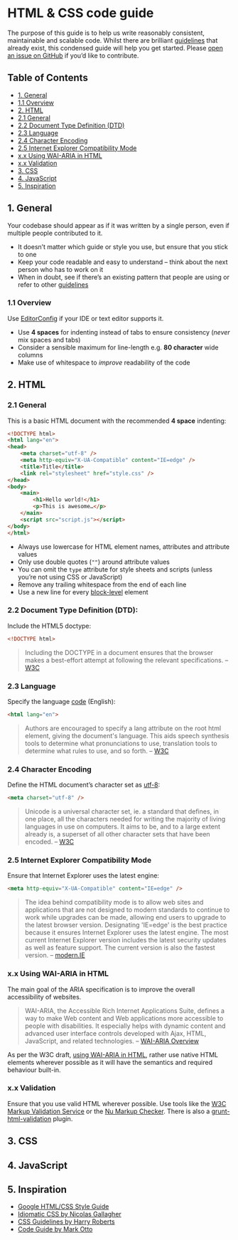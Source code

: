# HTML & CSS code guide

The purpose of this guide is to help us write reasonably consistent, maintainable and scalable code. Whilst there are brilliant [guidelines](#inspiration) that already exist, this condensed guide will help you get started. Please [open an issue on GitHub](https://github.com/michaelthorne/codeguide/issues/new) if you’d like to contribute.

## Table of Contents

- [1. General](#general)
 - [1.1 Overview](#overview)
- [2. HTML](#html)
 - [2.1 General](#html-general)
 - [2.2 Document Type Definition (DTD)](#html-document-type-definition)
 - [2.3 Language](#html-language)
 - [2.4 Character Encoding](#html-character-encoding)
 - [2.5 Internet Explorer Compatibility Mode](#html-internet-explorer-compatibility-mode)
 - [x.x Using WAI-ARIA in HTML](#html-using-wai-aria)
 - [x.x Validation](#html-validation)
- [3. CSS](#css)
- [4. JavaScript](#less)
- [5. Inspiration](#inspiration)

<a name="general"></a>
## 1. General

Your codebase should appear as if it was written by a single person, even if multiple people contributed to it.

- It doesn’t matter which guide or style you use, but ensure that you stick to one
- Keep your code readable and easy to understand – think about the next person who has to work on it
- When in doubt, see if there’s an existing pattern that people are using or refer to other [guidelines](#inspiration)

<a name="overview"></a>
### 1.1 Overview

Use [EditorConfig](http://editorconfig.org) if your IDE or text editor supports it.

- Use **4 spaces** for indenting instead of tabs to ensure consistency (_never_ mix spaces and tabs)
- Consider a sensible maximum for line-length e.g. **80 character** wide columns
- Make use of whitespace to _improve_ readability of the code

<a name="html"></a>
## 2. HTML

<a name="html-general"></a>
### 2.1 General

This is a basic HTML document with the recommended **4 space** indenting:

```html
<!DOCTYPE html>
<html lang="en">
<head>
    <meta charset="utf-8" />
    <meta http-equiv="X-UA-Compatible" content="IE=edge" />
    <title>Title</title>
    <link rel="stylesheet" href="style.css" />
</head>
<body>
    <main>
        <h1>Hello world!</h1>
        <p>This is awesome…</p>
    </main>
    <script src="script.js"></script>
</body>
</html>
```

- Always use lowercase for HTML element names, attributes and attribute values
- Only use double quotes (`""`) around attribute values
- You can omit the `type` attribute for style sheets and scripts (unless you’re not using CSS or JavaScript)
- Remove any trailing whitespace from the end of each line
- Use a new line for every [block-level](https://developer.mozilla.org/en-US/docs/Web/HTML/Block-level_elements) element

<a name="html-document-type-definition"></a>
### 2.2 Document Type Definition (DTD):

Include the HTML5 doctype:

```html
<!DOCTYPE html>
```

> Including the DOCTYPE in a document ensures that the browser makes a best-effort attempt at following the relevant specifications. – [W3C](http://www.w3.org/TR/html5/syntax.html#the-doctype)

<a name="html-language"></a>
### 2.3 Language

Specify the language [code](http://www.loc.gov/standards/iso639-2/php/code_list.php) (English):

```html
<html lang="en">
```

> Authors are encouraged to specify a lang attribute on the root html element, giving the document's language. This aids speech synthesis tools to determine what pronunciations to use, translation tools to determine what rules to use, and so forth. – [W3C](http://www.w3.org/TR/html5/semantics.html#the-html-element)

<a name="html-character-encoding"></a>
### 2.4 Character Encoding

Define the HTML document’s character set as [utf-8](http://www.utf-8.com):

```html
<meta charset="utf-8" />
```

> Unicode is a universal character set, ie. a standard that defines, in one place, all the characters needed for writing the majority of living languages in use on computers. It aims to be, and to a large extent already is, a superset of all other character sets that have been encoded. – [W3C](http://www.w3.org/International/articles/definitions-characters)

<a name="html-internet-explorer-compatibility-mode"></a>
### 2.5 Internet Explorer Compatibility Mode

Ensure that Internet Explorer uses the latest engine:

```html
<meta http-equiv="X-UA-Compatible" content="IE=edge" />
```

> The idea behind compatibility mode is to allow web sites and applications that are not designed to modern standards to continue to work while upgrades can be made, allowing end users to upgrade to the latest browser version. Designating 'IE=edge' is the best practice because it ensures Internet Explorer uses the latest engine. The most current Internet Explorer version includes the latest security updates as well as feature support. The current version is also the fastest version. – [modern.IE](https://www.modern.ie/en-us/performance/how-to-use-x-ua-compatible)

<a name="html-using-wai-aria"></a>
### x.x Using WAI-ARIA in HTML

The main goal of the ARIA specification is to improve the overall accessibility of websites.

> WAI-ARIA, the Accessible Rich Internet Applications Suite, defines a way to make Web content and Web applications more accessible to people with disabilities. It especially helps with dynamic content and advanced user interface controls developed with Ajax, HTML, JavaScript, and related technologies. – [WAI-ARIA Overview](http://www.w3.org/WAI/intro/aria)

As per the W3C draft, [using WAI-ARIA in HTML](http://www.w3.org/TR/aria-in-html), rather use native HTML elements wherever possible as it will have the semantics and required behaviour built-in.

<a name="html-validation"></a>
### x.x Validation

Ensure that you use valid HTML wherever possible. Use tools like the [W3C Markup Validation Service](http://validator.w3.org) or the [Nu Markup Checker](http://validator.w3.org/nu). There is also a [grunt-html-validation](https://www.npmjs.org/package/grunt-html-validation) plugin.

<a name="css"></a>
## 3. CSS

<a name="js"></a>
## 4. JavaScript

<a name="inspiration"></a>
## 5. Inspiration

- [Google HTML/CSS Style Guide](http://google-styleguide.googlecode.com/svn/trunk/htmlcssguide.xml)
- [Idiomatic CSS by Nicolas Gallagher](https://github.com/necolas/idiomatic-css)
- [CSS Guidelines by Harry Roberts](https://github.com/csswizardry/CSS-Guidelines)
- [Code Guide by Mark Otto](http://codeguide.co)
